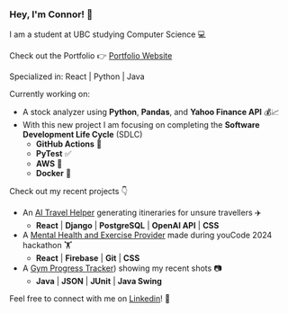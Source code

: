### Hey, I'm Connor! 👋

I am a student at UBC studying Computer Science 💻

Check out the Portfolio 👉 [Portfolio Website](https://www.youngconnor.com)

Specialized in: React | Python | Java

Currently working on:
- A stock analyzer using **Python**, **Pandas**, and **Yahoo Finance API** 💰📈
- With this new project I am focusing on completing the **Software Development Life Cycle** (SDLC)
  -  **GitHub Actions** 🚀
  -  **PyTest** ✅
  -  **AWS** 📡
  -  **Docker** 🐋

Check out my recent projects 👇
- An [AI Travel Helper](https://github.com/youngconnorr/PathFinder/) generating itineraries for unsure travellers ✈️
  - **React** | **Django** | **PostgreSQL** | **OpenAI API** | **CSS**
- A [Mental Health and Exercise Provider](https://mindfit.netlify.app/) made during youCode 2024 hackathon 🏋️
  - **React** | **Firebase** | **Git** | **CSS**
- A [Gym Progress Tracker](https://github.com/youngconnorr/Liftify)) showing my recent shots 📷
  - **Java** | **JSON** | **JUnit** | **Java Swing**  



Feel free to connect with me on [Linkedin](https://www.linkedin.com/in/connor-youngg)! 🙂

<!--
**youngconnorr/youngconnorr** is a ✨ _special_ ✨ repository because its `README.md` (this file) appears on your GitHub profile.

Here are some ideas to get you started:

- 🔭 I’m currently working on ...
- 🌱 I’m currently learning ...
- 👯 I’m looking to collaborate on ...
- 🤔 I’m looking for help with ...
- 💬 Ask me about ...
- 📫 How to reach me: ...
- 😄 Pronouns: ...
- ⚡ Fun fact: ...
-->
